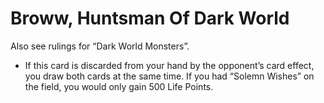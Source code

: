 # Broww, Huntsman Of Dark World

Also see rulings for “Dark World Monsters”.

*   If this card is discarded from your hand by the opponent’s card effect, you draw both cards at the same time. If you had “Solemn Wishes” on the field, you would only gain 500 Life Points.
